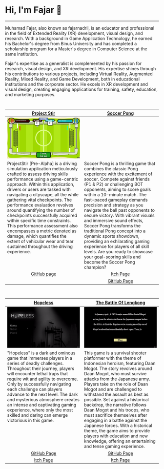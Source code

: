 # Hi, I'm Fajar 👋
---
Muhamad Fajar, also known as fajarnadril, is an educator and professional in the field of Extended Reality (XR) development, visual design, and research. With a background in Game Application Technology, he earned his Bachelor's degree from Binus University and has completed a scholarship program for a Master's degree in Computer Science at the same institution.

Fajar's expertise as a generalist is complemented by his passion for research, visual design, and XR development. His expertise shines through his contributions to various projects, including Virtual Reality, Augmented Reality, Mixed Reality, and Game Development, both in educational institutions and the corporate sector. He excels in XR development and visual design, creating engaging applications for training, safety, education, and marketing purposes.



# 
<table width="100%">
  <thead>
    <tr>
      <th width="50%" align="center"><a href="https://github.com/fajarnadril/Project-Stir">Project Stir </a></th>
      <th width="50%" align="center"><a href="">Soccer Pong </a></th>
    </tr>
  </thead>
  <tbody>
    <tr>
      <td><img src="https://github.com/KXLVXN7/KXLVXN7/blob/main/gif/gif_1.gif"/></td>
    </tr>
    <tr>
      <td valign="text-top">ProjectStir [Pre-Alpha] is a driving simulation application meticulously crafted to assess driving skills performance using a game-centric approach. Within this application, drivers or users are tasked with navigating a cityscape, all the while gathering vital checkpoints. The performance evaluation revolves around quantifying the number of checkpoints successfully acquired within specific time constraints. This performance assessment also encompasses a metric denoted as damage, which quantifies the extent of vehicular wear and tear sustained throughout the driving experience.</td>
      <td valign="text-top"">Soccer Pong is a thrilling game that combines the classic Pong experience with the excitement of soccer. Compete against friends (P1 & P2) or challenging BOT opponents, aiming to score goals within a 10-minute match. The fast-paced gameplay demands precision and strategy as you navigate the ball past opponents to secure victory. With vibrant visuals and immersive sound effects, Soccer Pong transforms the traditional Pong concept into a dynamic sports showdown, providing an exhilarating gaming experience for players of all skill levels. Are you ready to showcase your goal-scoring skills and become the Soccer Pong champion?<div></div></td>
    </tr>
    <tr>
      <td align="center"><a href="https://github.com/fajarnadril/Project-Stir">GitHub page</td>
      <td align="center"><a href="https://kxlvxn.itch.io/soccerpong">Itch Page</td>
    </tr>
    <tr>
      <td></td>
      <td align="center"><a href="https://github.com/KXLVXN7/SoccerPong">GitHub Page</td>
    </tr>
  </tbody>
</table>

<br>

<table width="100%">
  <thead>
    <tr>
      <th width="50%" align="center"><a href="">Hopeless</a></th>
      <th width="50%" align="center"><a href="">The Battle Of Lengkong</a></th>
    </tr>
  </thead>
  <tbody>
    <tr>
      <td><img src="https://github.com/KXLVXN7/KXLVXN7/blob/main/gif/hpless_1.gif"/></td>
      <td align="center"><img src="https://github.com/KXLVXN7/KXLVXN7/blob/main/gif/tbol.gif"/></td>
    </tr>
    <tr>
      <td valign="text-top">"Hopeless" is a dark and ominous game that immerses players in a series of deadly challenges. Throughout their journey, players will encounter lethal traps that require wit and agility to overcome. Only by successfully navigating each challenge can players advance to the next level. The dark and mysterious atmosphere creates an intense and captivating gaming experience, where only the most skilled and daring can emerge victorious in this game.</td>
      <td valign="text-top">This game is a survival shooter platformer with the theme of Indonesian heroism, featuring Daan Mogot. The story revolves around Daan Mogot, who must survive attacks from the Japanese army. Players take on the role of Daan Mogot and are challenged to withstand the assault as best as possible. Set against a historical backdrop, the narrative follows Daan Mogot and his troops, who must sacrifice themselves after engaging in a battle against the Japanese forces. With a historical theme, the game aims to provide players with education and new knowledge, offering an entertaining and tense gaming experience.<br></td>
    </tr>
    <tr>
      <td align="center"><a href="https://github.com/KXLVXN7/Hopeless-KXLVXN">GitHub Page</td>
      <td align="center"><a href="https://github.com/KXLVXN7/TheBattleOf_Lengkong">GitHub Page</td>
    </tr>
    <tr>
      <td align="center"><a href="https://kxlvxn.itch.io/hopeless">Itch Page</td>
      <td align="center"><a href="https://kxlvxn.itch.io/the-battle-of-lengkong">Itch Page</td>
    </tr>
  </tbody>
</table>
